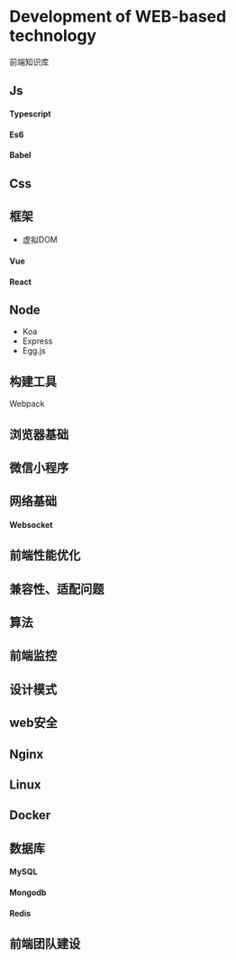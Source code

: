 # Development of WEB-based technology

前端知识库

## Js

#### Typescript

#### Es6

#### Babel

## Css

## 框架

* 虚拟DOM 

#### Vue

#### React

## Node

* Koa
* Express
* Egg.js


## 构建工具

Webpack


## 浏览器基础


## 微信小程序


## 网络基础

#### Websocket


## 前端性能优化


## 兼容性、适配问题


## 算法


## 前端监控


## 设计模式


## web安全


## Nginx


## Linux


## Docker


## 数据库

#### MySQL

#### Mongodb

#### Redis

## 前端团队建设
